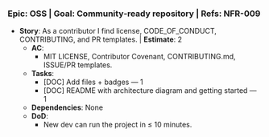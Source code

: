 ### Epic: OSS | **Goal**: Community‑ready repository | **Refs**: NFR-009
- **Story**: As a contributor I find license, CODE_OF_CONDUCT, CONTRIBUTING, and PR templates. | **Estimate**: 2
  - **AC**:
    - MIT LICENSE, Contributor Covenant, CONTRIBUTING.md, ISSUE/PR templates.
  - **Tasks**:
    - [DOC] Add files + badges — 1
    - [DOC] README with architecture diagram and getting started — 1
  - **Dependencies**: None
  - **DoD**:
    - New dev can run the project in ≤ 10 minutes.
